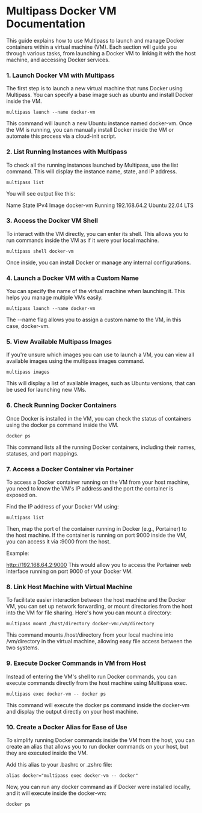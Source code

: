 # Multipass Docker VM Documentation
This guide explains how to use Multipass to launch and manage Docker containers within a virtual machine (VM). Each section will guide you through various tasks, from launching a Docker VM to linking it with the host machine, and accessing Docker services.

### 1. Launch Docker VM with Multipass
The first step is to launch a new virtual machine that runs Docker using Multipass. You can specify a base image such as ubuntu and install Docker inside the VM.

```
multipass launch --name docker-vm
```
This command will launch a new Ubuntu instance named docker-vm. Once the VM is running, you can manually install Docker inside the VM or automate this process via a cloud-init script.

### 2. List Running Instances with Multipass
To check all the running instances launched by Multipass, use the list command. This will display the instance name, state, and IP address.

```
multipass list
```
You will see output like this:


Name                    State             IPv4             Image
docker-vm               Running           192.168.64.2     Ubuntu 22.04 LTS
### 3. Access the Docker VM Shell
To interact with the VM directly, you can enter its shell. This allows you to run commands inside the VM as if it were your local machine.

```
multipass shell docker-vm
```
Once inside, you can install Docker or manage any internal configurations.

### 4. Launch a Docker VM with a Custom Name
You can specify the name of the virtual machine when launching it. This helps you manage multiple VMs easily.

```
multipass launch --name docker-vm
```
The --name flag allows you to assign a custom name to the VM, in this case, docker-vm.

### 5. View Available Multipass Images
If you're unsure which images you can use to launch a VM, you can view all available images using the multipass images command.

```
multipass images
```
This will display a list of available images, such as Ubuntu versions, that can be used for launching new VMs.

### 6. Check Running Docker Containers
Once Docker is installed in the VM, you can check the status of containers using the docker ps command inside the VM.
```
docker ps
```
This command lists all the running Docker containers, including their names, statuses, and port mappings.

### 7. Access a Docker Container via Portainer
To access a Docker container running on the VM from your host machine, you need to know the VM's IP address and the port the container is exposed on.

Find the IP address of your Docker VM using:

```
multipass list
```
Then, map the port of the container running in Docker (e.g., Portainer) to the host machine. If the container is running on port 9000 inside the VM, you can access it via <VM-IP>:9000 from the host.

Example:


http://192.168.64.2:9000
This would allow you to access the Portainer web interface running on port 9000 of your Docker VM.

### 8. Link Host Machine with Virtual Machine
To facilitate easier interaction between the host machine and the Docker VM, you can set up network forwarding, or mount directories from the host into the VM for file sharing. Here's how you can mount a directory:

```
multipass mount /host/directory docker-vm:/vm/directory
```
This command mounts /host/directory from your local machine into /vm/directory in the virtual machine, allowing easy file access between the two systems.

### 9. Execute Docker Commands in VM from Host
Instead of entering the VM's shell to run Docker commands, you can execute commands directly from the host machine using Multipass exec.

```
multipass exec docker-vm -- docker ps
```
This command will execute the docker ps command inside the docker-vm and display the output directly on your host machine.

### 10. Create a Docker Alias for Ease of Use
To simplify running Docker commands inside the VM from the host, you can create an alias that allows you to run docker commands on your host, but they are executed inside the VM.

Add this alias to your .bashrc or .zshrc file:

```
alias docker="multipass exec docker-vm -- docker"
```
Now, you can run any docker command as if Docker were installed locally, and it will execute inside the docker-vm:
 ```
docker ps
```